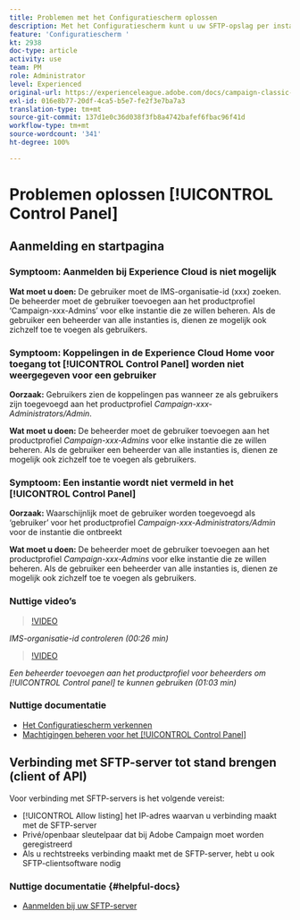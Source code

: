 ```yaml
---
title: Problemen met het Configuratiescherm oplossen
description: Met het Configuratiescherm kunt u uw SFTP-opslag per instantie controleren en beheren en IP-adressen aan de acceptatielijst toevoegen.
feature: 'Configuratiescherm '
kt: 2938
doc-type: article
activity: use
team: PM
role: Administrator
level: Experienced
original-url: https://experienceleague.adobe.com/docs/campaign-classic-learn/tutorials/administrating/control-panel-acc/trouble-shooting.html
exl-id: 016e8b77-20df-4ca5-b5e7-fe2f3e7ba7a3
translation-type: tm+mt
source-git-commit: 137d1e0c36d038f3fb8a4742bafef6fbac96f41d
workflow-type: tm+mt
source-wordcount: '341'
ht-degree: 100%

---
```


# Problemen oplossen [!UICONTROL Control Panel]

## Aanmelding en startpagina

### Symptoom: Aanmelden bij Experience Cloud is niet mogelijk

**Wat moet u doen:**
De gebruiker moet de IMS-organisatie-id (xxx) zoeken. De beheerder moet de gebruiker toevoegen aan het productprofiel ‘Campaign-xxx-Admins’ voor elke instantie die ze willen beheren. Als de gebruiker een beheerder van alle instanties is, dienen ze mogelijk ook zichzelf toe te voegen als gebruikers.

### Symptoom: Koppelingen in de Experience Cloud Home voor toegang tot [!UICONTROL Control Panel] worden niet weergegeven voor een gebruiker

**Oorzaak:**
Gebruikers zien de koppelingen pas wanneer ze als gebruikers zijn toegevoegd aan het productprofiel _Campaign-xxx-Administrators/Admin_.

**Wat moet u doen:**
De beheerder moet de gebruiker toevoegen aan het productprofiel _Campaign-xxx-Admins_ voor elke instantie die ze willen beheren. Als de gebruiker een beheerder van alle instanties is, dienen ze mogelijk ook zichzelf toe te voegen als gebruikers.

### Symptoom: Een instantie wordt niet vermeld in het [!UICONTROL Control Panel]

**Oorzaak:**
Waarschijnlijk moet de gebruiker worden toegevoegd als ‘gebruiker’ voor het productprofiel _Campaign-xxx-Administrators/Admin_ voor de instantie die ontbreekt

**Wat moet u doen:**
De beheerder moet de gebruiker toevoegen aan het productprofiel _Campaign-xxx-Admins_ voor elke instantie die ze willen beheren. Als de gebruiker een beheerder van alle instanties is, dienen ze mogelijk ook zichzelf toe te voegen als gebruikers.

### Nuttige video’s

>[!VIDEO](https://video.tv.adobe.com/v/27183?quality=12)

*IMS-organisatie-id controleren (00:26 min)*

>[!VIDEO](https://video.tv.adobe.com/v/27147?quality=12)

*Een beheerder toevoegen aan het productprofiel voor beheerders om [!UICONTROL Control panel] te kunnen gebruiken (01:03 min)*

### Nuttige documentatie

* [Het Configuratiescherm verkennen](https://helpx.adobe.com/nl/campaign/kb/control-panel-overview.html)
* [Machtigingen beheren voor het [!UICONTROL Control Panel]](https://helpx.adobe.com/nl/campaign/kb/control-panel-access.html)

## Verbinding met SFTP-server tot stand brengen (client of API)

Voor verbinding met SFTP-servers is het volgende vereist:

* [!UICONTROL Allow listing] het IP-adres waarvan u verbinding maakt met de SFTP-server
* Privé/openbaar sleutelpaar dat bij Adobe Campaign moet worden geregistreerd
* Als u rechtstreeks verbinding maakt met de SFTP-server, hebt u ook SFTP-clientsoftware nodig

### Nuttige documentatie  {#helpful-docs}

* [Aanmelden bij uw SFTP-server](https://helpx.adobe.com/nl/campaign/kb/control-panel-sftp.html#LoggingintoyourSFTPserver)
